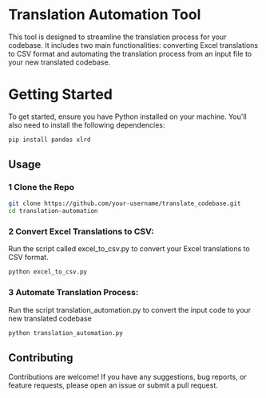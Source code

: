 # Translation Automation Tool

This tool is designed to streamline the translation process for your codebase. It includes two main functionalities: converting Excel translations to CSV format and automating the translation process from an input file to your new translated codebase.

# Getting Started
To get started, ensure you have Python installed on your machine. You'll also need to install the following dependencies:

```bash
pip install pandas xlrd
```

## Usage

### 1 Clone the Repo
```bash
git clone https://github.com/your-username/translate_codebase.git
cd translation-automation
```

### 2 Convert Excel Translations to CSV:
Run the script called excel_to_csv.py to convert your Excel translations to CSV format.

```bash
python excel_to_csv.py
```

### 3 Automate Translation Process:
Run the script translation_automation.py to convert the input code to your new translated codebase

```bash
python translation_automation.py
```

## Contributing
Contributions are welcome! If you have any suggestions, bug reports, or feature requests, please open an issue or submit a pull request.


